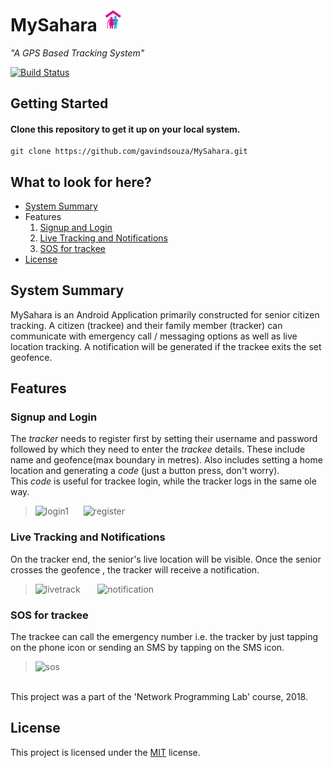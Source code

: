 # MySahara <img src="app/src/main/res/drawable/logo.png" alt="logo" width="35"/>
*"A GPS Based Tracking System"*

[![Build Status](https://travis-ci.org/gavindsouza/MySahara.svg?branch=master)](https://travis-ci.org/gavindsouza/MySahara)

## Getting Started


#### Clone this repository to get it up on your local system.

```
git clone https://github.com/gavindsouza/MySahara.git
```
## What to look for here?
- [System Summary](#system-summary)
- Features
  1. [Signup and Login](#signup-and-login)
  2. [Live Tracking and Notifications ](#live-tracking-and-notifications)
  4. [SOS for trackee](#sos-for-trackee)
- [License](#license)

## System Summary

MySahara is an Android Application primarily constructed for senior citizen tracking. A citizen (trackee) and their family member (tracker) can communicate with emergency call / messaging options as well as live location tracking. A notification will be generated if the trackee exits the set geofence.

## Features

### Signup and Login
The *tracker* needs to register first by setting their username and password followed by which they need to enter the *trackee* details. These include name and geofence(max boundary in metres). Also includes setting a home location and generating a *code* (just a button press, don't worry).<br>
This *code* is useful for trackee login, while the tracker logs in the same ole way.<br>
>![login1](https://user-images.githubusercontent.com/25857446/58211984-fed49380-7d0a-11e9-842e-462d3b7426d9.jpg) &nbsp; &nbsp; &nbsp;![register](https://user-images.githubusercontent.com/25857446/58209639-0b55ed80-7d05-11e9-9100-8c7a5ac485c3.gif)
### Live Tracking and Notifications
On the tracker end, the senior's live location will be visible. Once the senior crosses the geofence , the tracker will receive a notification.<br>

>![livetrack](https://user-images.githubusercontent.com/25857446/58212352-1b250000-7d0c-11e9-85f5-aba3bc876cd8.jpg)
 &nbsp; &nbsp; &nbsp; ![notification](https://user-images.githubusercontent.com/25857446/58212419-5f180500-7d0c-11e9-8ee5-803c2fbefccf.jpg)


### SOS for trackee
The trackee can call the emergency number i.e. the tracker by just tapping on the phone icon or sending an SMS by tapping on the SMS icon.

>![sos](https://user-images.githubusercontent.com/25857446/58212543-c33ac900-7d0c-11e9-9555-a28258d16abc.jpg)

<br>This project was a part of the 'Network Programming Lab' course, 2018.

License
-------

This project is licensed under the [MIT] license.

[MIT]: LICENSE
[logo]: /app/src/main/res/drawable/logo.png

